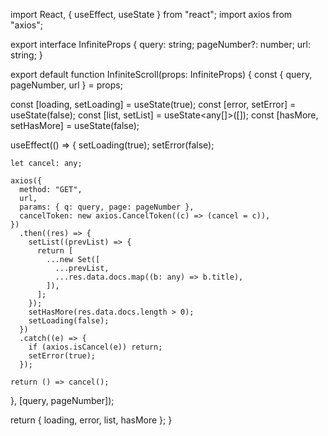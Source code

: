 import React, { useEffect, useState } from "react";
import axios from "axios";

export interface InfiniteProps {
query: string;
pageNumber?: number;
url: string;
}

export default function InfiniteScroll(props: InfiniteProps) {
const { query, pageNumber, url } = props;

const [loading, setLoading] = useState<boolean>(true);
const [error, setError] = useState<boolean>(false);
const [list, setList] = useState<any[]>([]);
const [hasMore, setHasMore] = useState<boolean>(false);

useEffect(() => {
setLoading(true);
setError(false);

    let cancel: any;

    axios({
      method: "GET",
      url,
      params: { q: query, page: pageNumber },
      cancelToken: new axios.CancelToken((c) => (cancel = c)),
    })
      .then((res) => {
        setList((prevList) => {
          return [
            ...new Set([
              ...prevList,
              ...res.data.docs.map((b: any) => b.title),
            ]),
          ];
        });
        setHasMore(res.data.docs.length > 0);
        setLoading(false);
      })
      .catch((e) => {
        if (axios.isCancel(e)) return;
        setError(true);
      });

    return () => cancel();

}, [query, pageNumber]);

return { loading, error, list, hasMore };
}
